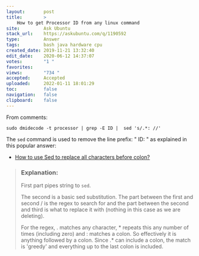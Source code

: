 ```yaml
---
layout:       post
title:        >
    How to get Processor ID from any linux command
site:         Ask Ubuntu
stack_url:    https://askubuntu.com/q/1190592
type:         Answer
tags:         bash java hardware cpu
created_date: 2019-11-21 13:32:40
edit_date:    2020-06-12 14:37:07
votes:        "1 "
favorites:    
views:        "734 "
accepted:     Accepted
uploaded:     2022-01-11 18:01:29
toc:          false
navigation:   false
clipboard:    false
---
```


From comments:

``` 
sudo dmidecode -t processor | grep -E ID |  sed 's/.*: //'

```

The `sed` command is used to remove the line prefix: "       ID: " as explained in this popular answer:

- [How to use Sed to replace all characters before colon?](https://unix.stackexchange.com/questions/136794/how-to-use-sed-to-replace-all-characters-before-colon)

> ### Explanation:  
>   
> First part pipes string to `sed`.  
>   
> The second is a basic sed substitution. The part between the first and  
> second / is the regex to search for and the part between the second  
> and third is what to replace it with (nothing in this case as we are  
> deleting).  
>   
> For the regex, . matches any character, * repeats this any number of  
> times (including zero) and : matches a colon. So effectively it is  
> anything followed by a colon. Since .* can include a colon, the match  
> is 'greedy' and everything up to the last colon is included.  

